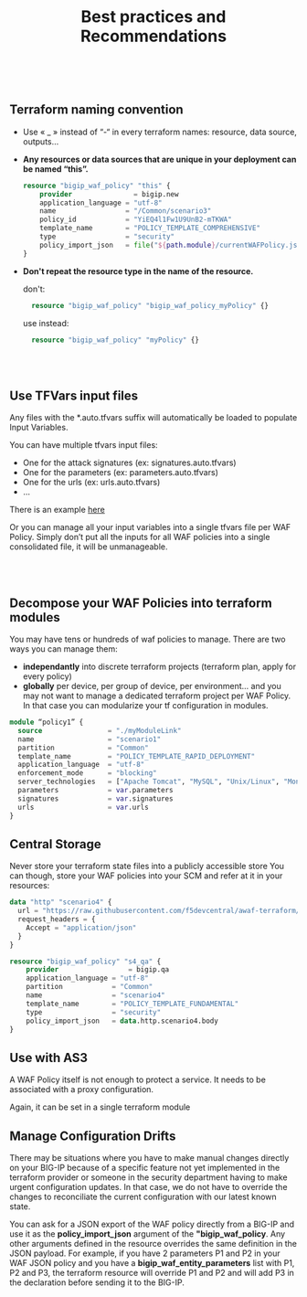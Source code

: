 <div align="center">
  
# Best practices and Recommendations

  
  
</div>
<br> <br> <br> 


## Terraform naming convention

* Use « _ » instead of “-“ in every terraform names: resource, data source, outputs…

* **Any resources or data sources that are unique in your deployment can be named “this”.**
    ```terraform
    resource "bigip_waf_policy" "this" {
        provider	           = bigip.new
        application_language = "utf-8"
        name                 = "/Common/scenario3"
        policy_id            = "YiEQ4l1Fw1U9UnB2-mTKWA"
        template_name        = "POLICY_TEMPLATE_COMPREHENSIVE"
        type                 = "security"
        policy_import_json   = file("${path.module}/currentWAFPolicy.json")
    }
    ```


* **Don't repeat the resource type in the name of the resource.**

     don't:
     ```terraform
       resource "bigip_waf_policy" "bigip_waf_policy_myPolicy" {}
    ```
   use instead:
    ```terraform
      resource "bigip_waf_policy" "myPolicy" {}
  ```


<br> <br> 

## Use TFVars input files

Any files with the *.auto.tfvars suffix will automatically be loaded to populate Input Variables.

You can have multiple tfvars input files:
-	One for the attack signatures (ex: signatures.auto.tfvars)
-	One for the parameters (ex: parameters.auto.tfvars)
-	One for the urls (ex: urls.auto.tfvars)
-	…

There is an example [here](https://github.com/f5devcentral/awaf-terraform/tree/main/4.multiple#enforcing-attack-signatures-on-the-qa-environment)

Or you can manage all your input variables into a single tfvars file per WAF Policy. 
Simply don’t put all the inputs for all WAF policies into a single consolidated file, it will be unmanageable.

<br> <br> 

## Decompose your WAF Policies into terraform modules
You may have tens or hundreds of waf policies to manage.
There are two ways you can manage them:
 - **independantly** into discrete terraform projects (terraform plan, apply for every policy)
 - **globally** per device, per group of device, per environment... and you may not want to manage a dedicated terraform project per WAF Policy. In that case you can modularize your tf configuration in modules.

```terraform
module “policy1” {
  source                = "./myModuleLink"
  name                  = "scenario1"
  partition             = "Common"
  template_name         = "POLICY_TEMPLATE_RAPID_DEPLOYMENT"
  application_language  = "utf-8"
  enforcement_mode      = "blocking"
  server_technologies   = ["Apache Tomcat", "MySQL", "Unix/Linux", "MongoDB"]
  parameters            = var.parameters
  signatures            = var.signatures
  urls                  = var.urls
}
```

## Central Storage
Never store your terraform state files into a publicly accessible store
You can though, store your WAF policies into your SCM and refer at it in your resources:

```terraform
data "http" "scenario4" {
  url = "https://raw.githubusercontent.com/f5devcentral/awaf-terraform/main/0.Appendix/scenario4.json"
  request_headers = {
  	Accept = "application/json"
  }
}

resource "bigip_waf_policy" "s4_qa" {
    provider	    	     = bigip.qa
    application_language = "utf-8"
    partition            = "Common"
    name                 = "scenario4"
    template_name        = "POLICY_TEMPLATE_FUNDAMENTAL"
    type                 = "security"
    policy_import_json   = data.http.scenario4.body
}
```


## Use with AS3
A WAF Policy itself is not enough to protect a service. It needs to be associated with a proxy configuration.

Again, it can be set in a single terraform module


## Manage Configuration Drifts
There may be situations where you have to make manual changes directly on your BIG-IP because of a specific feature not yet implemented in the terraform provider or someone in the security department having to make urgent configuration updates.
In that case, we do not have to override the changes to reconciliate the current configuration with our latest known state.

You can ask for a JSON export of the WAF policy directly from a BIG-IP and use it as the **policy_import_json** argument of the **"bigip_waf_policy**. Any other arguments defined in the resource overrides the same definition in the JSON payload.
For example, if you have 2 parameters P1 and P2 in your WAF JSON policy and you have a **bigip_waf_entity_parameters** list with P1, P2 and P3, the terraform resource will override P1 and P2 and will add P3 in the declaration before sending it to the BIG-IP.

